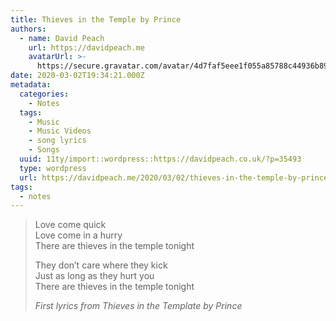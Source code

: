 ```yaml
---
title: Thieves in the Temple by Prince
authors:
  - name: David Peach
    url: https://davidpeach.me
    avatarUrl: >-
      https://secure.gravatar.com/avatar/4d7faf5eee1f055a85788c44936b8995eaab6dfb004e7854ec747ccb272e91ee?s=96&d=mm&r=g
date: 2020-03-02T19:34:21.000Z
metadata:
  categories:
    - Notes
  tags:
    - Music
    - Music Videos
    - song lyrics
    - Songs
  uuid: 11ty/import::wordpress::https://davidpeach.co.uk/?p=35493
  type: wordpress
  url: https://davidpeach.me/2020/03/02/thieves-in-the-temple-by-prince/
tags:
  - notes
---
```

> Love come quick  
> Love come in a hurry  
> There are thieves in the temple tonight  
>   
> They don’t care where they kick  
> Just as long as they hurt you  
> There are thieves in the temple tonight
> 
> <cite>First lyrics from Thieves in the Template by Prince</cite>